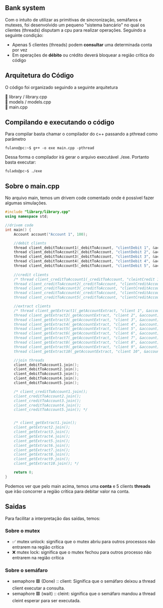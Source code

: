 ## Bank system
Com o intuito de utilizar as primitivas de sincronização, semáfaros e mutexes, foi desenvolvido 
um pequeno "sistema bancário" no qual os clientes (threads) disputam a cpu para realizar operações. Seguindo a seguinte condição:

* Apenas 5 clientes (threads) podem <strong>consultar</strong> uma determinada conta por vez
* Em operações de <strong>débito</strong> ou <string>crédito</strong> deverá bloquear a região crítica do código

## Arquitetura do Código
O código foi organizado seguindo a seguinte arquitetura

 📁 library / library.cpp    <br>
 📁 models / models.cpp      <br>
 📝 main.cpp          

## Compilando e executando o código
Para compilar basta chamar o compilador do c++ passando a pthread como parâmetro

```console
fulano@pc:~$ g++ -o exe main.cpp -pthread
```
Dessa forma o compilador irá gerar o arquivo executável ./exe. Portanto basta executar:

```console 
fulado@pc~$ ./exe
```

## Sobre o main.cpp
No arquivo main, temos um drivem code comentado onde é possível fazer algumas simulações. 

```cpp
#include "library/library.cpp"
using namespace std;

//drivem code
int main() {
    Account account("Account 1", 100);

    //debit clients
    thread client_debitToAccount1(_debitToAccount, "clientDebit 1", &account, getRandonNumber());
    thread client_debitToAccount2(_debitToAccount, "clientDebit 2", &account, getRandonNumber());
    thread client_debitToAccount3(_debitToAccount, "clientDebit 3", &account, getRandonNumber());
    thread client_debitToAccount4(_debitToAccount, "clientDebit 4", &account, getRandonNumber());
    thread client_debitToAccount5(_debitToAccount, "clientDebit 5", &account, getRandonNumber());
    
    //credit clients
    /* thread client_creditToAccount1(_creditToAccount, "cleintCredit 1", &account, getRandonNumber());
    thread client_creditToAccount2(_creditToAccount, "clientCreditAccount 2", &account, getRandonNumber());
    thread client_creditToAccount3(_creditToAccount, "clientCreditAccount 3", &account, getRandonNumber());
    thread client_creditToAccount4(_creditToAccount, "clientCreditAccount 4", &account, getRandonNumber());
    thread client_creditToAccount5(_creditToAccount, "clientCreditAccount 5", &account, getRandonNumber()); */

    //extract clients
    /* thread client_getExtract1(_getAccountExtract, "client 1", &account);
    thread client_getExtract2(_getAccountExtract, "client 2", &account);
    thread client_getExtract3(_getAccountExtract, "client 3", &account);
    thread client_getExtract4(_getAccountExtract, "client 4", &account);
    thread client_getExtract5(_getAccountExtract, "client 5", &account);
    thread client_getExtract6(_getAccountExtract, "client 6", &account);
    thread client_getExtract7(_getAccountExtract, "client 7", &account);
    thread client_getExtract8(_getAccountExtract, "client 8", &account);
    thread client_getExtract9(_getAccountExtract, "client 9", &account);
    thread client_getExtract10(_getAccountExtract, "client 10", &account); */

    //join threads
    client_debitToAccount1.join();
    client_debitToAccount2.join();
    client_debitToAccount3.join();
    client_debitToAccount4.join();
    client_debitToAccount5.join();

    /* client_creditToAccount1.join();
    client_creditToAccount2.join();
    client_creditToAccount3.join();
    client_creditToAccount4.join();
    client_creditToAccount5.join(); */


    /* client_getExtract1.join();
    client_getExtract2.join();
    client_getExtract3.join();
    client_getExtract4.join();
    client_getExtract5.join();
    client_getExtract6.join();
    client_getExtract7.join();
    client_getExtract8.join();
    client_getExtract9.join();
    client_getExtract10.join(); */

    return 0; 
}

```

Podemos ver que pelo main acima, temos uma <strong>conta</strong> e 5 clients <strong>threads</strong> que irão concorrer 
a região crítica para debitar valor na conta.

## Saidas 
Para facilitar a interpretação das saídas, temos: 

### Sobre o mutex
* ✅ mutex unlock: significa que o mutex abriu para outros processos não entrarem na região crítica
* ❌ mutex lock: significa que o mutex fechou para outros processo não entrarem na região crítica

### Sobre o semáfaro
* semaphore 🟩 (Done) :: client: Significa que o semáfaro deixou a thread client executar a consulta.
* semaphore 🟥 (wait) :: cleint: significa que o semáfaro mandou a thread cleint esperar para ser executada.
